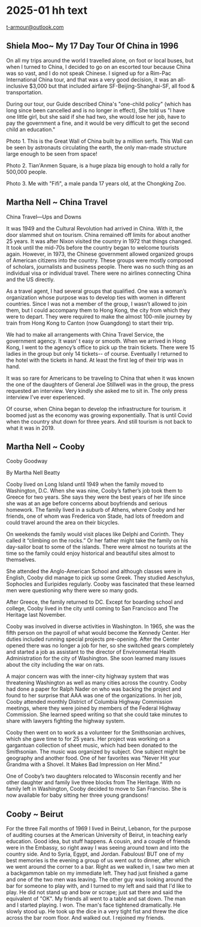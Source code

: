 # 2025-01 hh text
t-armour@outlook.com

## Shiela Moo~ My 17 Day Tour Of China in 1996

On all my  trips around the world I travelled alone, on foot or local buses, but when I turned to China, I decided to go on an escorted tour because China was so vast, and I do not speak Chinese.  I signed up for a Rim-Pac International China tour, and that was a very good decision, it was an all-inclusive $3,000 but that included airfare SF-Beijing-Shanghai-SF, all food & transportation.

During our tour, our Guide described China's "one-child policy" (which has long since been cancelled and is no longer in effect),  She told us "I have one little girl, but she said if she had two, she would lose her job, have to pay the government a fine, and it would be very difficult to get the second child an education."

Photo 1.  This is the Great Wall of China built by a million serfs.  This Wall can be seen by astronauts circulating the earth, the only man-made structure large enough to be seen from space!

Photo 2.  Tian'Anmen Square, is a huge plaza big enough to hold a rally for 500,000 people.

Photo 3.  Me with "Fifi", a male panda 17 years old, at the Chongking Zoo.

## Martha Nell ~ China Travel

China Travel—Ups and Downs

It was 1949 and the Cultural Revolution had arrived in China. With it, the door slammed shut on tourism.  China remained off limits for about another 25 years.  It was after Nixon visited the country in 1972 that things changed.  It took until the mid-70s before the  country began to welcome tourists again.  However, in 1973, the Chinese government  allowed  organized groups  of American citizens into the country.  These groups were mostly composed of scholars, journalists and business people. There was no such thing as an individual visa or individual travel.  There were no airlines connecting China and the US directly.

As a travel agent, I had several groups that qualified.  One was a woman’s organization whose purpose was to develop ties with women in different countries. Since I was not a member of the group, I wasn’t allowed to join them, but I could accompany them to Hong Kong, the city from which they were to depart.  They were required to make the almost 100-mile journey by train from Hong Kong to Canton (now Guangdong) to start their trip.

We had to make all arrangements with China Travel Service, the government agency.  It wasn’ t easy or smooth.  When we arrived in Hong Kong, I went to the agency’s office to pick up the train tickets. There were 15 ladies in the group but only 14 tickets-- of course.   Eventually I returned to the hotel with the tickets in hand. At least the first leg of their trip was in hand.

It was so rare for Americans to be traveling to China that when it was known the one of the daughters of General Joe Stillwell was in the group, the press requested an interview.  Very kindly she asked me to sit in.  The only press interview I’ve ever experienced.

Of course, when China began to develop the infrastructure for tourism. it boomed just as the economy was growing exponentially.   That is until Covid when the country shut down for three years.  And still tourism is not back to what it was in 2019.



## Martha Nell ~ Cooby

Cooby Goodway

By Martha Nell Beatty

Cooby lived  on Long Island  until 1949 when the family moved to Washington, D.C.  When she was nine, Cooby’s father’s job  took them to  Greece for two years. She says they were the best years of her life since she was at an age before concerns about boyfriends and serious homework. The family lived in a suburb of Athens, where Cooby and her friends, one of whom was Frederica von Stade, had lots of freedom and could travel around the area on their bicycles.

 On weekends the family would visit places like Delphi and Corinth.  They called it  “climbing on the rocks.” Or her father might take the family on his day-sailor boat to some of the islands.  There were almost no tourists at the time so the family could enjoy historical and beautiful sites  almost to themselves.

She attended the Anglo-American School and although classes were in English, Cooby did manage to pick up some Greek.   They studied Aeschylus, Sophocles and  Euripides  regularly.   Cooby was  fascinated that these learned men were questioning why there were so many gods.

After Greece, the family returned to DC.   Except for boarding school and college, Cooby lived in the city until coming to San Francisco and The Heritage last November.

Cooby was involved in diverse activities in Washington.  In 1965, she was the fifth person on the payroll of what would become the Kennedy Center.   Her duties included running special projects pre-opening.  After the Center opened there was no longer a job for her, so she switched gears completely and started a job as assistant to the director of Environmental Health Administration for the city of Washington.   She soon learned many issues about the city including the war on rats.

A major concern was with the inner-city highway system that was threatening Washington as well as many cities across the country.  Cooby  had done a paper for Ralph Nader on who was backing the project and found  to her surprise that AAA  was one of the organizations.  In her job, Cooby attended monthly District of Columbia Highway Commission meetings, where they were joined by members of  the Federal Highway Commission. She learned speed writing so that she could take minutes to share with lawyers fighting the highway system.

Cooby then went on to work as a volunteer for the Smithsonian archives, which she gave time to for 25 years. Her project was working on a gargantuan collection of sheet music, which had been donated to the Smithsonian.  The music was organized by subject.   One subject might be geography and another food.  One of her favorites was “Never Hit your Grandma with a Shovel. It Makes Bad Impression on Her Mind.”

One of Cooby’s two daughters relocated to Wisconsin recently and  her other daughter and  family live three blocks from The Heritage. With no family left in Washington, Cooby decided to move to San Franciso.  She is now available for baby sitting her three young grandsons!



## Cooby ~ Beirut


For the three Fall months of 1969 I lived in Beirut, Lebanon, for the purpose of auditing courses at the
American University of Beirut, in teaching early education. Good idea, but stuff happens.
A cousin, and a couple of friends were in the Embassy, so right away I was seeing around town and into the
country side.  And to Syria, Egypt, and Jordan.  Fabulous!
BUT one of my best memories is the evening a group of us went out to dinner, after which we went around the corner to a bar.
Right as we walked in, I saw two men at a backgammon table on my immediate left.  They had just
finished a game and one  of the two men was leaving.  The other guy was looking around the bar for
someone to play with, and I turned to my left and said that I'd like to play.
He did not stand up and bow or scrape; just sat there and said the equivalent of "OK".
My friends all went to a table and sat down.
The man and I started playing.
I won.
The man's face tightened dramatically.
He slowly stood up.
He took up the dice in a very tight fist and threw the dice across the bar room floor.
And walked out.
I rejoined my friends.
